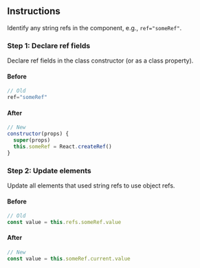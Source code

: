 ## Instructions

Identify any string refs in the component, e.g., `ref="someRef"`.

### Step 1: Declare ref fields

Declare ref fields in the class constructor (or as a class property).

#### Before
```javascript
// Old
ref="someRef"
```

#### After
```javascript
// New
constructor(props) {
  super(props)
  this.someRef = React.createRef()
}
```

### Step 2: Update elements
Update all elements that used string refs to use object refs.

#### Before
```javascript
// Old
const value = this.refs.someRef.value
```

#### After
```javascript
// New
const value = this.someRef.current.value
```